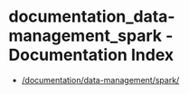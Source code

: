 # documentation_data-management_spark - Documentation Index

- [/documentation/data-management/spark/](./_documentation_data-management_spark_.md)
